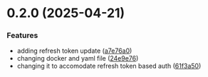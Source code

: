 # 0.2.0 (2025-04-21)


### Features

* adding refresh token update ([a7e76a0](https://github.com/0xparashar/twitter-mcp/commit/a7e76a02f39545e966b0fb4f0a39e4d0e83aeadd))
* changing docker and yaml file ([24e9e76](https://github.com/0xparashar/twitter-mcp/commit/24e9e7675d08eea9bad999a93c0a53eae1935bd6))
* changing it to accomodate refresh token based auth ([61f3a50](https://github.com/0xparashar/twitter-mcp/commit/61f3a50ee392c126477d62331ee000c5b3b94df9))



